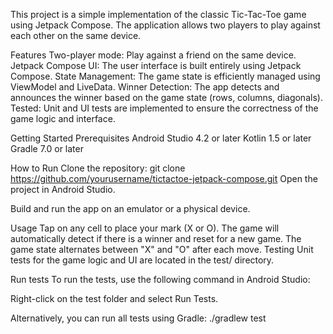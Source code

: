 This project is a simple implementation of the classic Tic-Tac-Toe game using Jetpack Compose. The application allows two players to play against each other on the same device.

Features
Two-player mode: Play against a friend on the same device.
Jetpack Compose UI: The user interface is built entirely using Jetpack Compose.
State Management: The game state is efficiently managed using ViewModel and LiveData.
Winner Detection: The app detects and announces the winner based on the game state (rows, columns, diagonals).
Tested: Unit and UI tests are implemented to ensure the correctness of the game logic and interface.

Getting Started
Prerequisites
Android Studio 4.2 or later
Kotlin 1.5 or later
Gradle 7.0 or later

How to Run
Clone the repository:
git clone https://github.com/yourusername/tictactoe-jetpack-compose.git
Open the project in Android Studio.

Build and run the app on an emulator or a physical device.

Usage
Tap on any cell to place your mark (X or O).
The game will automatically detect if there is a winner and reset for a new game.
The game state alternates between "X" and "O" after each move.
Testing
Unit tests for the game logic and UI are located in the test/ directory.

Run tests
To run the tests, use the following command in Android Studio:

Right-click on the test folder and select Run Tests.

Alternatively, you can run all tests using Gradle:
./gradlew test

